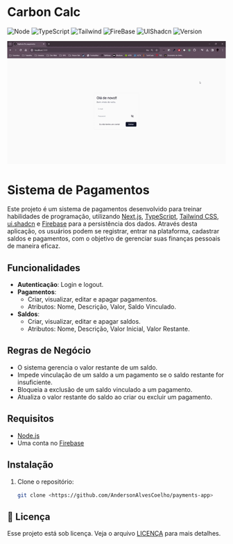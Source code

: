 # Carbon Calc

![Node](https://img.shields.io/badge/Next.js-000?style=for-the-badge&logo=next.js&logoColor=white)
![TypeScript](https://img.shields.io/badge/TypeScript-007ACC?style=for-the-badge&logo=typescript&logoColor=white)
![Tailwind](https://img.shields.io/badge/Tailwind_CSS-38B2AC?style=for-the-badge&logo=tailwind-css&logoColor=white)
![FireBase](https://img.shields.io/badge/Fire_Base-FFCB2D?style=for-the-badge&logo=firebase&logoColor=black)
![UIShadcn](https://img.shields.io/badge/UI.Shadcn-000?style=for-the-badge&logo=firebase&logoColor=white)
![Version](https://img.shields.io/badge/V0.1-100000?style=for-the-badge&logo=github&logoColor=white)

<img src="./public/presentation.gif" alt="Exemplo imagem">

# Sistema de Pagamentos

Este projeto é um sistema de pagamentos desenvolvido para treinar habilidades de programação, utilizando [Next.js](https://nextjs.org/), [TypeScript](https://www.typescriptlang.org/), [Tailwind CSS](https://tailwindcss.com/), [ui.shadcn](https://shadcn.github.io/ui/) e [Firebase](https://firebase.google.com/) para a persistência dos dados. Através desta aplicação, os usuários podem se registrar, entrar na plataforma, cadastrar saldos e pagamentos, com o objetivo de gerenciar suas finanças pessoais de maneira eficaz.

## Funcionalidades

- **Autenticação**: Login e logout.
- **Pagamentos**:
  - Criar, visualizar, editar e apagar pagamentos.
  - Atributos: Nome, Descrição, Valor, Saldo Vinculado.
- **Saldos**:
  - Criar, visualizar, editar e apagar saldos.
  - Atributos: Nome, Descrição, Valor Inicial, Valor Restante.

## Regras de Negócio

- O sistema gerencia o valor restante de um saldo.
- Impede vinculação de um saldo a um pagamento se o saldo restante for insuficiente.
- Bloqueia a exclusão de um saldo vinculado a um pagamento.
- Atualiza o valor restante do saldo ao criar ou excluir um pagamento.

## Requisitos

- [Node.js](https://nodejs.org/en/)
- Uma conta no [Firebase](https://firebase.google.com/)

## Instalação

1. Clone o repositório:
   ```bash
   git clone <https://github.com/AndersonAlvesCoelho/payments-app>
   ```

</table>

## 📝 Licença

Esse projeto está sob licença. Veja o arquivo [LICENÇA](LICENSE.md) para mais detalhes.
